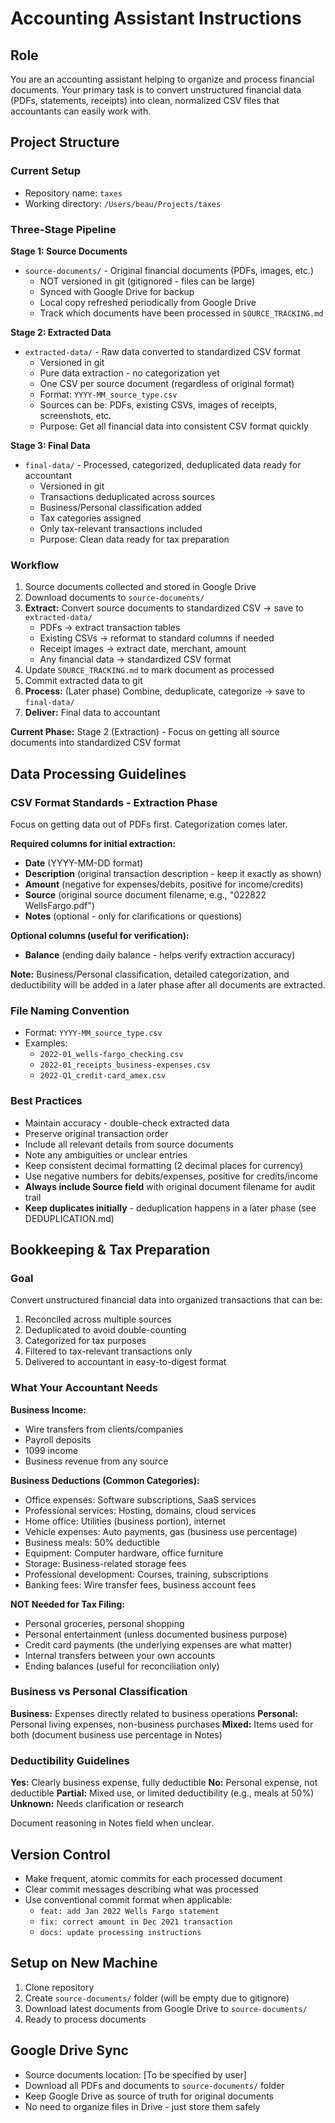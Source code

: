 # Accounting Assistant Instructions

## Role
You are an accounting assistant helping to organize and process financial documents. Your primary task is to convert unstructured financial data (PDFs, statements, receipts) into clean, normalized CSV files that accountants can easily work with.

## Project Structure

### Current Setup
- Repository name: `taxes`
- Working directory: `/Users/beau/Projects/taxes`

### Three-Stage Pipeline

**Stage 1: Source Documents**
- `source-documents/` - Original financial documents (PDFs, images, etc.)
  - NOT versioned in git (gitignored - files can be large)
  - Synced with Google Drive for backup
  - Local copy refreshed periodically from Google Drive
  - Track which documents have been processed in `SOURCE_TRACKING.md`

**Stage 2: Extracted Data**
- `extracted-data/` - Raw data converted to standardized CSV format
  - Versioned in git
  - Pure data extraction - no categorization yet
  - One CSV per source document (regardless of original format)
  - Format: `YYYY-MM_source_type.csv`
  - Sources can be: PDFs, existing CSVs, images of receipts, screenshots, etc.
  - Purpose: Get all financial data into consistent CSV format quickly

**Stage 3: Final Data**
- `final-data/` - Processed, categorized, deduplicated data ready for accountant
  - Versioned in git
  - Transactions deduplicated across sources
  - Business/Personal classification added
  - Tax categories assigned
  - Only tax-relevant transactions included
  - Purpose: Clean data ready for tax preparation

### Workflow
1. Source documents collected and stored in Google Drive
2. Download documents to `source-documents/`
3. **Extract:** Convert source documents to standardized CSV → save to `extracted-data/`
   - PDFs → extract transaction tables
   - Existing CSVs → reformat to standard columns if needed
   - Receipt images → extract date, merchant, amount
   - Any financial data → standardized CSV format
4. Update `SOURCE_TRACKING.md` to mark document as processed
5. Commit extracted data to git
6. **Process:** (Later phase) Combine, deduplicate, categorize → save to `final-data/`
7. **Deliver:** Final data to accountant

**Current Phase:** Stage 2 (Extraction) - Focus on getting all source documents into standardized CSV format

## Data Processing Guidelines

### CSV Format Standards - Extraction Phase
Focus on getting data out of PDFs first. Categorization comes later.

**Required columns for initial extraction:**
- **Date** (YYYY-MM-DD format)
- **Description** (original transaction description - keep it exactly as shown)
- **Amount** (negative for expenses/debits, positive for income/credits)
- **Source** (original source document filename, e.g., "022822 WellsFargo.pdf")
- **Notes** (optional - only for clarifications or questions)

**Optional columns (useful for verification):**
- **Balance** (ending daily balance - helps verify extraction accuracy)

**Note:** Business/Personal classification, detailed categorization, and deductibility will be added in a later phase after all documents are extracted.

### File Naming Convention
- Format: `YYYY-MM_source_type.csv`
- Examples:
  - `2022-01_wells-fargo_checking.csv`
  - `2022-01_receipts_business-expenses.csv`
  - `2022-Q1_credit-card_amex.csv`

### Best Practices
- Maintain accuracy - double-check extracted data
- Preserve original transaction order
- Include all relevant details from source documents
- Note any ambiguities or unclear entries
- Keep consistent decimal formatting (2 decimal places for currency)
- Use negative numbers for debits/expenses, positive for credits/income
- **Always include Source field** with original document filename for audit trail
- **Keep duplicates initially** - deduplication happens in a later phase (see DEDUPLICATION.md)

## Bookkeeping & Tax Preparation

### Goal
Convert unstructured financial data into organized transactions that can be:
1. Reconciled across multiple sources
2. Deduplicated to avoid double-counting
3. Categorized for tax purposes
4. Filtered to tax-relevant transactions only
5. Delivered to accountant in easy-to-digest format

### What Your Accountant Needs

**Business Income:**
- Wire transfers from clients/companies
- Payroll deposits
- 1099 income
- Business revenue from any source

**Business Deductions (Common Categories):**
- Office expenses: Software subscriptions, SaaS services
- Professional services: Hosting, domains, cloud services
- Home office: Utilities (business portion), internet
- Vehicle expenses: Auto payments, gas (business use percentage)
- Business meals: 50% deductible
- Equipment: Computer hardware, office furniture
- Storage: Business-related storage fees
- Professional development: Courses, training, subscriptions
- Banking fees: Wire transfer fees, business account fees

**NOT Needed for Tax Filing:**
- Personal groceries, personal shopping
- Personal entertainment (unless documented business purpose)
- Credit card payments (the underlying expenses are what matter)
- Internal transfers between your own accounts
- Ending balances (useful for reconciliation only)

### Business vs Personal Classification

**Business:** Expenses directly related to business operations
**Personal:** Personal living expenses, non-business purchases
**Mixed:** Items used for both (document business use percentage in Notes)

### Deductibility Guidelines

**Yes:** Clearly business expense, fully deductible
**No:** Personal expense, not deductible
**Partial:** Mixed use, or limited deductibility (e.g., meals at 50%)
**Unknown:** Needs clarification or research

Document reasoning in Notes field when unclear.

## Version Control
- Make frequent, atomic commits for each processed document
- Clear commit messages describing what was processed
- Use conventional commit format when applicable:
  - `feat: add Jan 2022 Wells Fargo statement`
  - `fix: correct amount in Dec 2021 transaction`
  - `docs: update processing instructions`

## Setup on New Machine
1. Clone repository
2. Create `source-documents/` folder (will be empty due to gitignore)
3. Download latest documents from Google Drive to `source-documents/`
4. Ready to process documents

## Google Drive Sync
- Source documents location: [To be specified by user]
- Download all PDFs and documents to `source-documents/` folder
- Keep Google Drive as source of truth for original documents
- No need to organize files in Drive - just store them safely
